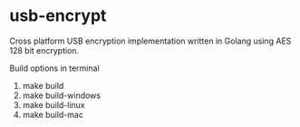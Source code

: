 # usb-encrypt
Cross platform USB encryption implementation written in Golang using AES 128 bit encryption.

Build options in terminal
1. make build
2. make build-windows
3. make build-linux
4. make build-mac
